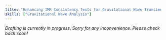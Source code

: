 ```yaml
---
title: "Enhancing IMR Consistency Tests for Gravitational Wave Transients"
skills: ["Gravitational Wave Analysis"]
---
```


_Drafting is currently in progress. Sorry for any inconvenience. Please check back soon!_

